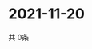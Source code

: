 # 2021-11-20
  共 0条

  <!-- BEGIN -->
  <!-- 最后更新时间Sat Nov 20 2021 14:02:56 GMT+0000 (Coordinated Universal Time) -->
  
  <!-- END -->
  
  